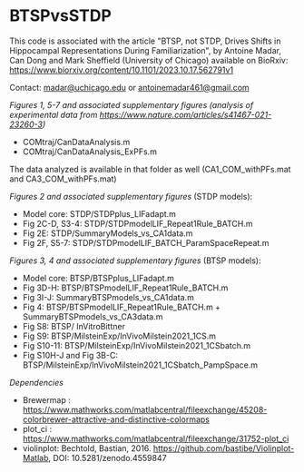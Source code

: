 # BTSPvsSTDP
This code is associated with the article "BTSP, not STDP, Drives Shifts in Hippocampal Representations During Familiarization", by Antoine Madar, Can Dong and Mark Sheffield (University of Chicago) available on BioRxiv: https://www.biorxiv.org/content/10.1101/2023.10.17.562791v1

Contact: madar@uchicago.edu or antoinemadar461@gmail.com

*Figures 1, 5-7 and associated supplementary figures (analysis of experimental data from https://www.nature.com/articles/s41467-021-23260-3)*

-	COMtraj/CanDataAnalysis.m
-	COMtraj/CanDataAnalysis_ExPFs.m

The data analyzed is available in that folder as well (CA1_COM_withPFs.mat and CA3_COM_withPFs.mat)

*Figures 2 and associated supplementary figures* 
(STDP models):

-	Model core: STDP/STDPplus_LIFadapt.m 
-	Fig 2C-D, S3-4: STDP/STDPmodelLIF_Repeat1Rule_BATCH.m
-	Fig 2E: STDP/SummaryModels_vs_CA1data.m
-	Fig 2F, S5-7: STDP/STDPmodelLIF_BATCH_ParamSpaceRepeat.m

*Figures 3, 4 and associated supplementary figures* 
(BTSP models):

-	Model core: BTSP/BTSPplus_LIFadapt.m
-	Fig 3D-H: BTSP/BTSPmodelLIF_Repeat1Rule_BATCH.m
-	Fig 3I-J: SummaryBTSPmodels_vs_CA1data.m
-	Fig 4: BTSP/BTSPmodelLIF_Repeat1Rule_BATCH.m + SummaryBTSPmodels_vs_CA3data.m
-	Fig S8: BTSP/ InVitroBittner
-	Fig S9: BTSP/MilsteinExp/InVivoMilstein2021_1CS.m
-	Fig S10-11: BTSP/MilsteinExp/InVivoMilstein2021_1CSbatch.m
-	Fig S10H-J and Fig 3B-C: BTSP/MilsteinExp/InVivoMilstein2021_1CSbatch_PampSpace.m

*Dependencies*

- Brewermap : https://www.mathworks.com/matlabcentral/fileexchange/45208-colorbrewer-attractive-and-distinctive-colormaps
- plot_ci : https://www.mathworks.com/matlabcentral/fileexchange/31752-plot_ci
- violinplot: Bechtold, Bastian, 2016. https://github.com/bastibe/Violinplot-Matlab, DOI: 10.5281/zenodo.4559847
